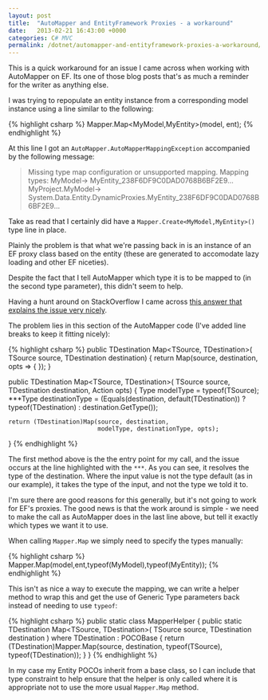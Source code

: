 ```yaml
---
layout: post
title:  "AutoMapper and EntityFramework Proxies - a workaround"
date:   2013-02-21 16:43:00 +0000
categories: C# MVC
permalink: /dotnet/automapper-and-entityframework-proxies-a-workaround/
---
```


This is a quick workaround for an issue I came across when working with AutoMapper on EF. Its one of those blog posts that's as much a reminder for the writer as anything else.

I was trying to repopulate an entity instance from a corresponding model instance using a line similar to the following:

{% highlight csharp %}
Mapper.Map<MyModel,MyEntity>(model, ent);
{% endhighlight %}

At this line I got an `AutoMapper.AutoMapperMappingException` accompanied by the following message:

> Missing type map configuration or unsupported mapping. Mapping types: MyModel-> MyEntity_238F6DF9C0DAD0768B6BF2E9... MyProject.MyModel-> System.Data.Entity.DynamicProxies.MyEntity_238F6DF9C0DAD0768B6BF2E9...

Take as read that I certainly did have a `Mapper.Create<MyModel,MyEntity>()` type line in place.

Plainly the problem is that what we're passing back in is an instance of an EF proxy class based on the entity (these are generated to accomodate lazy loading and other EF niceties).

Despite the fact that I tell AutoMapper which type it is to be mapped to (in the second type parameter), this didn't seem to help.

Having a hunt around on StackOverflow I came across [this answer that explains the issue very nicely](http://stackoverflow.com/a/14271304/592111").

The problem lies in this section of the AutoMapper code (I've added line breaks to keep it fitting nicely):

{% highlight csharp %}
public TDestination Map<TSource, TDestination>(
    TSource source, TDestination destination)
{
    return Map(source, destination, opts => { });
}

public TDestination Map<TSource, TDestination>(
    TSource source, 
    TDestination destination,
    Action<IMappingOperationOptions> opts)
{
    Type modelType = typeof(TSource);
    ***Type destinationType = (Equals(destination, default(TDestination)) ? 
                                                typeof(TDestination) : 
                                                destination.GetType());

    return (TDestination)Map(source, destination, 
                             modelType, destinationType, opts);
}
{% endhighlight %}

The first method above is the the entry point for my call, and the issue occurs at the line highlighted with the `***`. As you can see, it resolves the type of the destination. Where the input value is not the type default (as in our example), it takes the type of the input, and not the type we told it to.

I'm sure there are good reasons for this generally, but it's not going to work for EF's proxies. The good news is that the work around is simple - we need to make the call as AutoMapper does in the last line above, but tell it exactly which types we want it to use.

When calling `Mapper.Map` we simply need to specify the types manually:

{% highlight csharp %}
Mapper.Map(model,ent,typeof(MyModel),typeof(MyEntity));
{% endhighlight %}

This isn't as nice a way to execute the mapping, we can write a helper method to wrap this and get the use of Generic Type parameters back instead of needing to use `typeof`:

{% highlight csharp %}
public static class MapperHelper
{
    public static TDestination Map<TSource, TDestination>(
              TSource source, TDestination destination
    ) where TDestination : POCOBase
    {
        return (TDestination)Mapper.Map(source, destination, 
                              typeof(TSource), typeof(TDestination));
    }
}
{% endhighlight %}

In my case my Entity POCOs inherit from a base class, so I can include that type constraint to help ensure that the helper is only called where it is appropriate not to use the more usual `Mapper.Map` method.